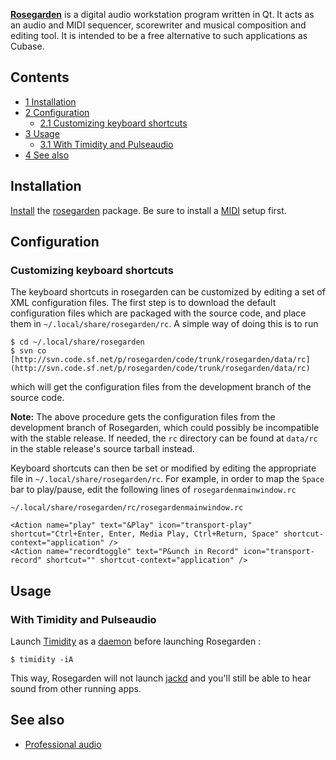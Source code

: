 **[Rosegarden](http://www.rosegardenmusic.com/)** is a digital audio workstation program written in Qt. It acts as an audio and MIDI sequencer, scorewriter and musical composition and editing tool. It is intended to be a free alternative to such applications as Cubase.

## Contents

*   [1 Installation](#Installation)
*   [2 Configuration](#Configuration)
    *   [2.1 Customizing keyboard shortcuts](#Customizing_keyboard_shortcuts)
*   [3 Usage](#Usage)
    *   [3.1 With Timidity and Pulseaudio](#With_Timidity_and_Pulseaudio)
*   [4 See also](#See_also)

## Installation

[Install](/index.php/Install "Install") the [rosegarden](https://www.archlinux.org/packages/?name=rosegarden) package. Be sure to install a [MIDI](/index.php/MIDI "MIDI") setup first.

## Configuration

### Customizing keyboard shortcuts

The keyboard shortcuts in rosegarden can be customized by editing a set of XML configuration files. The first step is to download the default configuration files which are packaged with the source code, and place them in `~/.local/share/rosegarden/rc`. A simple way of doing this is to run

```
$ cd ~/.local/share/rosegarden
$ svn co [http://svn.code.sf.net/p/rosegarden/code/trunk/rosegarden/data/rc](http://svn.code.sf.net/p/rosegarden/code/trunk/rosegarden/data/rc)

```

which will get the configuration files from the development branch of the source code.

**Note:** The above procedure gets the configuration files from the development branch of Rosegarden, which could possibly be incompatible with the stable release. If needed, the `rc` directory can be found at `data/rc` in the stable release's source tarball instead.

Keyboard shortcuts can then be set or modified by editing the appropriate file in `~/.local/share/rosegarden/rc`. For example, in order to map the `Space` bar to play/pause, edit the following lines of `rosegardenmainwindow.rc`

 `~/.local/share/rosegarden/rc/rosegardenmainwindow.rc` 
```
<Action name="play" text="&Play" icon="transport-play" shortcut="Ctrl+Enter, Enter, Media Play, Ctrl+Return, Space" shortcut-context="application" />
<Action name="recordtoggle" text="P&unch in Record" icon="transport-record" shortcut="" shortcut-context="application" />
```

## Usage

### With Timidity and Pulseaudio

Launch [Timidity](/index.php/Timidity "Timidity") as a [daemon](/index.php/Timidity#Daemon "Timidity") before launching Rosegarden :

 `$ timidity -iA` 

This way, Rosegarden will not launch [jackd](/index.php/JACK "JACK") and you'll still be able to hear sound from other running apps.

## See also

*   [Professional audio](/index.php/Professional_audio "Professional audio")